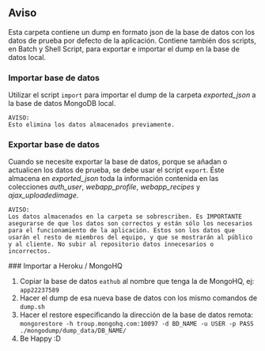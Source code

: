 ## Aviso
Esta carpeta contiene un dump en formato json de la base de datos con los datos de prueba por defecto de la aplicación. Contiene también dos scripts, en Batch y Shell Script, para exportar e importar el dump en la base de datos local.

### Importar base de datos
Utilizar el script `import` para importar el dump de la carpeta *exported_json* a la base de datos MongoDB local.

```
AVISO:
Esto elimina los datos almacenados previamente.
```

### Exportar base de datos
Cuando se necesite exportar la base de datos, porque se añadan o actualicen los datos de prueba, se debe usar el script `export`. Éste almacena en *exported_json* toda la información contenida en las colecciones *auth_user*, *webapp_profile*, *webapp_recipes* y *ajax_uploadedimage*.

```
AVISO:
Los datos almacenados en la carpeta se sobrescriben. Es IMPORTANTE asegurarse de que los datos son correctos y están sólo los necesarios para el funcionamiento de la aplicación. Estos son los datos que usarán el resto de miembros del equipo, y que se mostrarán al público y al cliente. No subir al repositorio datos innecesarios o incorrectos.
```

### Importar a Heroku / MongoHQ

1. Copiar la base de datos `eathub` al nombre que tenga la de MongoHQ, ej: `app22237589`
2. Hacer el dump de esa nueva base de datos con los mismo comandos de `dump.sh`
3. Hacer el restore especificando la dirección de la base de datos remota: `mongorestore -h troup.mongohq.com:10097 -d BD_NAME -u USER -p PASS ./mongodump/dump_data/DB_NAME/`
4. Be Happy :D